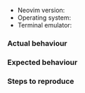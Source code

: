 - Neovim version:
- Operating system:
- Terminal emulator:

### Actual behaviour

### Expected behaviour

### Steps to reproduce
